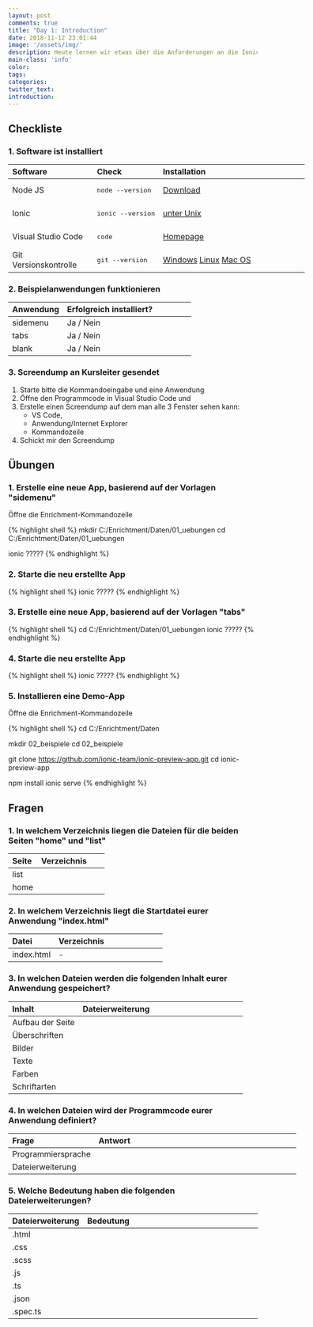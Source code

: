 ```yaml
---
layout: post
comments: true
title: "Day 1: Introduction"
date: 2018-11-12 23:01:44
image: '/assets/img/'
description: Heute lernen wir etwas über die Anforderungen an die Ionic-Entwicklung. Inbesondere die notwendige Software. Am Ende gibts es auch noch ein paar Übungen und Fragen
main-class: 'info'
color:
tags:
categories:
twitter_text:
introduction:
---
```


## Checkliste

### 1. Software ist installiert
<table style="width: 600px">
	<colgroup>
		<col width="30%" />
		<col width="10%" />
		<col width="60%" />
	</colgroup>
	<thead>
		<tr class="header">
			<th align="left">Software</th>
			<th align="left">Check</th>
			<th align="left">Installation</th>
		</tr>
	</thead>
	<tbody>
		<tr>
			<td>Node JS</td>
			<td><pre>node --version</pre></td>
			<td><a href="https://nodejs.org/download/release/latest-v8.x/">Download</a></td>
		</tr>
		<tr>
			<td>Ionic				</td>
			<td> <pre>ionic --version</pre>								</td>
			<td><a href="http://blog.via-internet.de/blog/2018/11/09/ionic-4-installation-on-unix/">unter Unix</a>	</td></tr>
		<tr>
			<td>Visual Studio Code</td>
			<td> <pre>code</pre></td>
			<td><a href="https://code.visualstudio.com">Homepage</a>												</td></tr>
		<tr>
			<td>Git Versionskontrolle</td>
			<td> <pre>git --version</pre></td>
			<td>
				<a href="https://git-scm.com/download/win">Windows</a>
				<a href="https://git-scm.com/download/linux">Linux</a>
				<a href="https://git-scm.com/download/mac">Mac OS</a>												
			</td>
		</tr>
	</tbody>
</table>

### 2. Beispielanwendungen funktionieren
<table style="width: 600px">
	<colgroup>
		<col width="30%" />
		<col width="70%" />
	</colgroup>
	<thead>
		<tr class="header">
			<th align="left">Anwendung</th>
			<th align="left">Erfolgreich installiert?</th>
		</tr>
	</thead>
	<tbody>
		<tr><td>sidemenu	</td><td>Ja / Nein</td></tr>
		<tr><td>tabs		</td><td>Ja / Nein</td></tr>
		<tr><td>blank		</td><td>Ja / Nein</td></tr>
	</tbody>
</table>

### 3. Screendump an Kursleiter gesendet
1. Starte bitte die Kommandoeingabe und eine Anwendung
2. Öffne den Programmcode in Visual Studio Code und
3. Erstelle einen Screendump auf dem man alle 3 Fenster sehen kann: 
   - VS Code, 
   - Anwendung/Internet Explorer
   - Kommandozeile
4. Schickt mir den Screendump

## Übungen

### 1. Erstelle eine neue App, basierend auf der Vorlagen  "sidemenu"
Öffne die Enrichment-Kommandozeile

{% highlight shell %}
mkdir C:/Enrichtment/Daten/01_uebungen
cd    C:/Enrichtment/Daten/01_uebungen

ionic ?????
{% endhighlight %} 

### 2. Starte die neu erstellte App
{% highlight shell %}
ionic ?????
{% endhighlight %} 

### 3. Erstelle eine neue App, basierend auf der Vorlagen "tabs"
{% highlight shell %}
cd    C:/Enrichtment/Daten/01_uebungen
ionic ?????
{% endhighlight %} 

### 4. Starte die neu erstellte App
{% highlight shell %}
ionic ?????
{% endhighlight %} 

### 5. Installieren eine Demo-App
Öffne die Enrichment-Kommandozeile

{% highlight shell %}
cd    C:/Enrichtment/Daten

mkdir 02_beispiele
cd    02_beispiele

git clone https://github.com/ionic-team/ionic-preview-app.git
cd ionic-preview-app

npm install
ionic serve
{% endhighlight %}   

## Fragen

### 1. In welchem Verzeichnis liegen die Dateien für die beiden Seiten  "home" und "list"
<table style="width: 600px">
	<colgroup>
		<col width="30%" />
		<col width="70%" />
	</colgroup>
	<thead>
		<tr class="header">
			<th align="left">Seite</th>
			<th align="left">Verzeichnis</th>
		</tr>
	</thead>
	<tbody>
	<tr><td>list</td><td> </td></tr>
	<tr><td>home</td><td> </td></tr>
	</tbody>
</table>

 
### 2. In welchem Verzeichnis liegt die Startdatei eurer Anwendung "index.html"
<table style="width: 600px">
	<colgroup>
		<col width="30%" />
		<col width="70%" />
	</colgroup>
	<thead>
		<tr class="header">
			<th align="left">Datei</th>
			<th align="left">Verzeichnis</th>
		</tr>
	</thead>
	<tbody>
		<tr><td>index.html</td><td>-</td></tr>
	</tbody>
</table>

### 3. In welchen Dateien werden die folgenden Inhalt eurer Anwendung gespeichert?
<table style="width: 600px">
	<colgroup>
		<col width="30%" />
		<col width="70%" />
	</colgroup>
	<thead>
		<tr class="header">
			<th align="left">Inhalt</th>
			<th align="left">Dateierweiterung</th>
		</tr>
	</thead>
	<tbody>
		<tr><td>Aufbau der Seite</td><td> </td></tr>
		<tr><td>Überschriften</td><td> </td></tr>
		<tr><td>Bilder</td><td> </td></tr>
		<tr><td>Texte</td><td> </td></tr>
		<tr><td>Farben</td><td> </td></tr>
		<tr><td>Schriftarten</td><td> </td></tr>
	</tbody>
</table>

### 4. In welchen Dateien wird der Programmcode eurer Anwendung definiert?
<table style="width: 600px">
	<colgroup>
		<col width="30%" />
		<col width="70%" />
	</colgroup>
	<thead>
		<tr class="header">
			<th align="left">Frage</th>
			<th align="left">Antwort</th>
		</tr>
	</thead>
	<tbody>
		<tr><td>Programmiersprache</td><td></td></tr>
		<tr><td>Dateierweiterung</td><td></td></tr>
	</tbody>
</table>

### 5. Welche Bedeutung haben die folgenden Dateierweiterungen?
<table style="width: 600px">
	<colgroup>
		<col width="30%" />
		<col width="70%" />
	</colgroup>
	<thead>
		<tr class="header">
			<th align="left">Dateierweiterung</th>
			<th align="left">Bedeutung</th>
		</tr>
	</thead>
	<tbody>
		<tr><td>.html	</td><td></td></tr>
		<tr><td>.css	</td><td></td></tr>
		<tr><td>.scss	</td><td></td></tr>
		<tr><td>.js		</td><td></td></tr>
		<tr><td>.ts		</td><td></td></tr>
		<tr><td>.json	</td><td></td></tr>
		<tr><td>.spec.ts</td><td></td></tr>
	</tbody>
</table>
